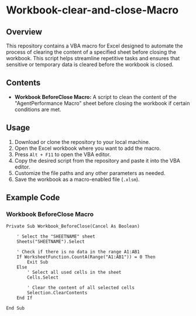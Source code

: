 # Workbook-clear-and-close-Macro

## Overview
This repository contains a VBA macro for Excel designed to automate the process of clearing the content of a specified sheet before closing the workbook. This script helps streamline repetitive tasks and ensures that sensitive or temporary data is cleared before the workbook is closed.

## Contents
- **Workbook BeforeClose Macro:** A script to clean the content of the "AgentPerformance Macro" sheet before closing the workbook if certain conditions are met.

## Usage
1. Download or clone the repository to your local machine.
2. Open the Excel workbook where you want to add the macro.
3. Press `Alt + F11` to open the VBA editor.
4. Copy the desired script from the repository and paste it into the VBA editor.
5. Customize the file paths and any other parameters as needed.
6. Save the workbook as a macro-enabled file (`.xlsm`).

## Example Code

### Workbook BeforeClose Macro
```vba
Private Sub Workbook_BeforeClose(Cancel As Boolean)

    ' Select the "SHEETNAME" sheet
    Sheets("SHEETNAME").Select

    ' Check if there is no data in the range A1:AB1
    If WorksheetFunction.CountA(Range("A1:AB1")) = 0 Then
        Exit Sub
    Else
        ' Select all used cells in the sheet
        Cells.Select
        
        ' Clear the content of all selected cells
        Selection.ClearContents
    End If
    
End Sub
